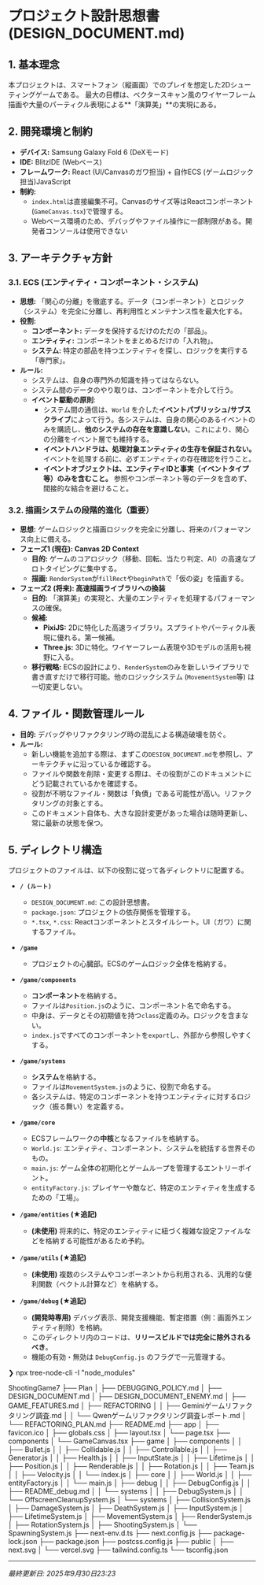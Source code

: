 # プロジェクト設計思想書 (DESIGN_DOCUMENT.md)
## 1. 基本理念

本プロジェクトは、スマートフォン（縦画面）でのプレイを想定した2Dシューティングゲームである。
最大の目標は、ベクタースキャン風のワイヤーフレーム描画や大量のパーティクル表現による**「演算美」**の実現にある。

## 2. 開発環境と制約

- **デバイス:** Samsung Galaxy Fold 6 (DeXモード)
- **IDE:** BlitzIDE (Webベース)
- **フレームワーク:** React (UI/Canvasのガワ担当) + 自作ECS (ゲームロジック担当)JavaScript
- **制約:**
    - `index.html`は直接編集不可。Canvasのサイズ等はReactコンポーネント(`GameCanvas.tsx`)で管理する。
    - Webベース環境のため、デバッグやファイル操作に一部制限がある。開発者コンソールは使用できない

## 3. アーキテクチャ方針

### 3.1. ECS (エンティティ・コンポーネント・システム)

- **思想:** 「関心の分離」を徹底する。データ（コンポーネント）とロジック（システム）を完全に分離し、再利用性とメンテナンス性を最大化する。
- **役割:**
    - **コンポーネント:** データを保持するだけのただの「部品」。
    - **エンティティ:** コンポーネントをまとめるだけの「入れ物」。
    - **システム:** 特定の部品を持つエンティティを探し、ロジックを実行する「専門家」。
- **ルール:**
    - システムは、自身の専門外の知識を持ってはならない。
    - システム間のデータのやり取りは、コンポーネントを介して行う。
    - **イベント駆動の原則**:
        - システム間の通信は、`World` を介した**イベントパブリッシュ/サブスクライブ**によって行う。各システムは、自身の関心のあるイベントのみを購読し、**他のシステムの存在を意識しない**。これにより、関心の分離をイベント層でも維持する。
        - **イベントハンドラは、処理対象エンティティの生存を保証されない。** イベントを処理する前に、必ずエンティティの存在確認を行うこと。
        - **イベントオブジェクトは、エンティティIDと事実（イベントタイプ等）のみを含むこと。** 参照やコンポーネント等のデータを含めず、間接的な結合を避けること。



### 3.2. 描画システムの段階的進化（重要）

- **思想:** ゲームロジックと描画ロジックを完全に分離し、将来のパフォーマンス向上に備える。
- **フェーズ1 (現在): Canvas 2D Context**
    - **目的:** ゲームのコアロジック（移動、回転、当たり判定、AI）の高速なプロトタイピングに集中する。
    - **描画:** `RenderSystem`が`fillRect`や`beginPath`で「仮の姿」を描画する。
- **フェーズ2 (将来): 高速描画ライブラリへの換装**
    - **目的:** 「演算美」の実現と、大量のエンティティを処理するパフォーマンスの確保。
    - **候補:**
        - **PixiJS:** 2Dに特化した高速ライブラリ。スプライトやパーティクル表現に優れる。第一候補。
        - **Three.js:** 3Dに特化。ワイヤーフレーム表現や3Dモデルの活用も視野に入る。
    - **移行戦略:** ECSの設計により、`RenderSystem`のみを新しいライブラリで書き直すだけで移行可能。他のロジックシステム (`MovementSystem`等) は一切変更しない。

## 4. ファイル・関数管理ルール

- **目的:** デバッグやリファクタリング時の混乱による構造破壊を防ぐ。
- **ルール:**
    - 新しい機能を追加する際は、まずこの`DESIGN_DOCUMENT.md`を参照し、アーキテクチャに沿っているか確認する。
    - ファイルや関数を削除・変更する際は、その役割がこのドキュメントにどう記載されているかを確認する。
    - 役割が不明なファイル・関数は「負債」である可能性が高い。リファクタリングの対象とする。
    - このドキュメント自体も、大きな設計変更があった場合は随時更新し、常に最新の状態を保つ。

## 5. ディレクトリ構造

プロジェクトのファイルは、以下の役割に従って各ディレクトリに配置する。

- **`/ (ルート)`**
    - `DESIGN_DOCUMENT.md`: この設計思想書。
    - `package.json`: プロジェクトの依存関係を管理する。
    - `*.tsx`, `*.css`: Reactコンポーネントとスタイルシート。UI（ガワ）に関するファイル。

- **`/game`**
    - プロジェクトの心臓部。ECSのゲームロジック全体を格納する。

- **`/game/components`**
    - **コンポーネント**を格納する。
    - ファイルは`Position.js`のように、コンポーネント名で命名する。
    - 中身は、データとその初期値を持つ`class`定義のみ。ロジックを含まない。
    - `index.js`ですべてのコンポーネントを`export`し、外部から参照しやすくする。

- **`/game/systems`**
    - **システム**を格納する。
    - ファイルは`MovementSystem.js`のように、役割で命名する。
    - 各システムは、特定のコンポーネントを持つエンティティに対するロジック（振る舞い）を定義する。

- **`/game/core`**
    - ECSフレームワークの**中核**となるファイルを格納する。
    - `World.js`: エンティティ、コンポーネント、システムを統括する世界そのもの。
    - `main.js`: ゲーム全体の初期化とゲームループを管理するエントリーポイント。
    - `entityFactory.js`: プレイヤーや敵など、特定のエンティティを生成するための「工場」。

- **`/game/entities` (★追記)**
    - **(未使用)** 将来的に、特定のエンティティに紐づく複雑な設定ファイルなどを格納する可能性があるため予約。

- **`/game/utils` (★追記)**
    - **(未使用)** 複数のシステムやコンポーネントから利用される、汎用的な便利関数（ベクトル計算など）を格納する。

- **`/game/debug` (★追記)**
    - **(開発時専用)** デバッグ表示、開発支援機能、暫定措置（例：画面外エンティティ削除）を格納。
    - このディレクトリ内のコードは、**リリースビルドでは完全に除外されるべき**。
    - 機能の有効・無効は `DebugConfig.js` のフラグで一元管理する。

❯ npx tree-node-cli -I "node_modules"

ShootingGame7
├── Plan
│   ├── DEBUGGING_POLICY.md
│   ├── DESIGN_DOCUMENT.md
│   ├── DESIGN_DOCUMENT_ENEMY.md
│   ├── GAME_FEATURES.md
│   ├── REFACTORING
│   │   ├── Geminiゲームリファクタリング調査.md
│   │   └── Qwenゲームリファクタリング調査レポート.md
│   └── REFACTORING_PLAN.md
├── README.md
├── app
│   ├── favicon.ico
│   ├── globals.css
│   ├── layout.tsx
│   └── page.tsx
├── components
│   └── GameCanvas.tsx
├── game
│   ├── components
│   │   ├── Bullet.js
│   │   ├── Collidable.js
│   │   ├── Controllable.js
│   │   ├── Generator.js
│   │   ├── Health.js
│   │   ├── InputState.js
│   │   ├── Lifetime.js
│   │   ├── Position.js
│   │   ├── Renderable.js
│   │   ├── Rotation.js
│   │   ├── Team.js
│   │   ├── Velocity.js
│   │   └── index.js
│   ├── core
│   │   ├── World.js
│   │   ├── entityFactory.js
│   │   └── main.js
│   ├── debug
│   │   ├── DebugConfig.js
│   │   ├── README_debug.md
│   │   └── systems
│   │       ├── DebugSystem.js
│   │       └── OffscreenCleanupSystem.js
│   └── systems
│       ├── CollisionSystem.js
│       ├── DamageSystem.js
│       ├── DeathSystem.js
│       ├── InputSystem.js
│       ├── LifetimeSystem.js
│       ├── MovementSystem.js
│       ├── RenderSystem.js
│       ├── RotationSystem.js
│       ├── ShootingSystem.js
│       └── SpawningSystem.js
├── next-env.d.ts
├── next.config.js
├── package-lock.json
├── package.json
├── postcss.config.js
├── public
│   ├── next.svg
│   └── vercel.svg
├── tailwind.config.ts
└── tsconfig.json

---
*最終更新日: 2025年9月30日23:23*
